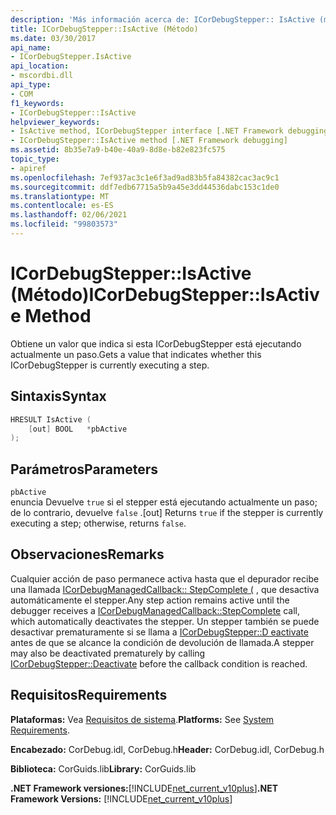 ```yaml
---
description: 'Más información acerca de: ICorDebugStepper:: IsActive (método)'
title: ICorDebugStepper::IsActive (Método)
ms.date: 03/30/2017
api_name:
- ICorDebugStepper.IsActive
api_location:
- mscordbi.dll
api_type:
- COM
f1_keywords:
- ICorDebugStepper::IsActive
helpviewer_keywords:
- IsActive method, ICorDebugStepper interface [.NET Framework debugging]
- ICorDebugStepper::IsActive method [.NET Framework debugging]
ms.assetid: 8b35e7a9-b40e-40a9-8d8e-b82e823fc575
topic_type:
- apiref
ms.openlocfilehash: 7ef937ac3c1e6f3ad9ad83b5fa84382cac3ac9c1
ms.sourcegitcommit: ddf7edb67715a5b9a45e3dd44536dabc153c1de0
ms.translationtype: MT
ms.contentlocale: es-ES
ms.lasthandoff: 02/06/2021
ms.locfileid: "99803573"
---
```

# <a name="icordebugstepperisactive-method"></a><span data-ttu-id="e32ac-103">ICorDebugStepper::IsActive (Método)</span><span class="sxs-lookup"><span data-stu-id="e32ac-103">ICorDebugStepper::IsActive Method</span></span>

<span data-ttu-id="e32ac-104">Obtiene un valor que indica si esta ICorDebugStepper está ejecutando actualmente un paso.</span><span class="sxs-lookup"><span data-stu-id="e32ac-104">Gets a value that indicates whether this ICorDebugStepper is currently executing a step.</span></span>  
  
## <a name="syntax"></a><span data-ttu-id="e32ac-105">Sintaxis</span><span class="sxs-lookup"><span data-stu-id="e32ac-105">Syntax</span></span>  
  
```cpp  
HRESULT IsActive (  
    [out] BOOL   *pbActive  
);  
```  
  
## <a name="parameters"></a><span data-ttu-id="e32ac-106">Parámetros</span><span class="sxs-lookup"><span data-stu-id="e32ac-106">Parameters</span></span>  

 `pbActive`  
 <span data-ttu-id="e32ac-107">enuncia Devuelve `true` si el stepper está ejecutando actualmente un paso; de lo contrario, devuelve `false` .</span><span class="sxs-lookup"><span data-stu-id="e32ac-107">[out] Returns `true` if the stepper is currently executing a step; otherwise, returns `false`.</span></span>  
  
## <a name="remarks"></a><span data-ttu-id="e32ac-108">Observaciones</span><span class="sxs-lookup"><span data-stu-id="e32ac-108">Remarks</span></span>  

 <span data-ttu-id="e32ac-109">Cualquier acción de paso permanece activa hasta que el depurador recibe una llamada [ICorDebugManagedCallback:: StepComplete (](icordebugmanagedcallback-stepcomplete-method.md) , que desactiva automáticamente el stepper.</span><span class="sxs-lookup"><span data-stu-id="e32ac-109">Any step action remains active until the debugger receives a [ICorDebugManagedCallback::StepComplete](icordebugmanagedcallback-stepcomplete-method.md) call, which automatically deactivates the stepper.</span></span> <span data-ttu-id="e32ac-110">Un stepper también se puede desactivar prematuramente si se llama a [ICorDebugStepper::D eactivate](icordebugstepper-deactivate-method.md) antes de que se alcance la condición de devolución de llamada.</span><span class="sxs-lookup"><span data-stu-id="e32ac-110">A stepper may also be deactivated prematurely by calling [ICorDebugStepper::Deactivate](icordebugstepper-deactivate-method.md) before the callback condition is reached.</span></span>  
  
## <a name="requirements"></a><span data-ttu-id="e32ac-111">Requisitos</span><span class="sxs-lookup"><span data-stu-id="e32ac-111">Requirements</span></span>  

 <span data-ttu-id="e32ac-112">**Plataformas:** Vea [Requisitos de sistema](../../get-started/system-requirements.md).</span><span class="sxs-lookup"><span data-stu-id="e32ac-112">**Platforms:** See [System Requirements](../../get-started/system-requirements.md).</span></span>  
  
 <span data-ttu-id="e32ac-113">**Encabezado:** CorDebug.idl, CorDebug.h</span><span class="sxs-lookup"><span data-stu-id="e32ac-113">**Header:** CorDebug.idl, CorDebug.h</span></span>  
  
 <span data-ttu-id="e32ac-114">**Biblioteca:** CorGuids.lib</span><span class="sxs-lookup"><span data-stu-id="e32ac-114">**Library:** CorGuids.lib</span></span>  
  
 <span data-ttu-id="e32ac-115">**.NET Framework versiones:**[!INCLUDE[net_current_v10plus](../../../../includes/net-current-v10plus-md.md)]</span><span class="sxs-lookup"><span data-stu-id="e32ac-115">**.NET Framework Versions:** [!INCLUDE[net_current_v10plus](../../../../includes/net-current-v10plus-md.md)]</span></span>
